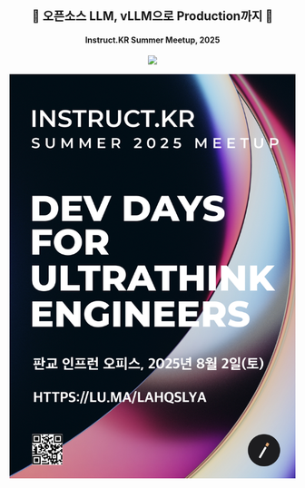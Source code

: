 <h2 align="center">🎹 오픈소스 LLM, vLLM으로 Production까지 🎹</h2>
<h4 align="center">Instruct.KR Summer Meetup, 2025</h4>

<p align="center">
    <a href="https://www.slideshare.net/slideshow/llm-vllm-production-2025-instructkr-summer-meetup-hyogeun-oh-4041/282140172" target="_blank">
        <img src="https://img.shields.io/badge/SlideShare-008ED2?style=for-the-badge&logo=SlideShare&logoColor=white"/>
    </a>
</p>

<div align="center">
    <a href="https://lu.ma/lahqslya" target="_blank">
        <img src="img/poster.jpg"/>
    </a>
</div>
